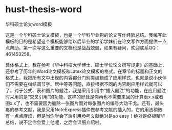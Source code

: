 # hust-thesis-word
华科硕士论文word模板

这是一个华科硕士论文模板，也是一个华科毕业狗的论文写作经验总结。我编写此模板的目的是希望这个模板能够给以后毕业的学弟学妹们在论文写作方面提供一点点帮助。第一次写这么重要的文档也是战战兢兢，如果有疑问，欢迎联系QQ：461453258。

具体格式上，我在参考《华中科技大学博士、硕士学位论文撰写规定》的基础上，还参考了历年的Word论文模板和Latex论文模板的格式。在章节的标题和正文的格式上，我把所有文中出现的内容都分门别类编辑成了应用样式，也就是说小伙伴们不需要在纠结调节字、居中等等问题，直接根据不同的内容刷应用样式就可以了。对于公式、表和图片的题注，我是采用引用中“插入题注”的功能，在应用题注时采用的是“交叉引用”的功能，这样的好处是你再也不需要来回的计算表x.x或者图x.x了，也不需要因为删除一张图片而对每张图片的编号大动干戈。还有，最头疼的参考文献，我是采用NoteExpress插件做参考文献的插入的，它的用法稍微有一点点麻烦，但是当你学会了后引用参考文献绝对是so easy！绝对是终极精华总结，说不定你会爱上他呢，之后会详细介绍啦。
